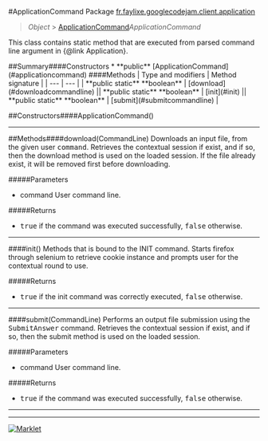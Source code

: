 #ApplicationCommand
Package [fr.faylixe.googlecodejam.client.application](README.md)<br>

> *Object* > [ApplicationCommand](ApplicationCommand.md)*ApplicationCommand*
<p>This class contains static method that are
 executed from parsed command line argument in
 {@link Application}.</p>
##Summary####Constructors
* **public** [ApplicationCommand](#applicationcommand)
####Methods
| Type and modifiers | Method signature |
| --- | --- |
| **public static** **boolean** | [download](#downloadcommandline) || **public static** **boolean** | [init](#init) || **public static** **boolean** | [submit](#submitcommandline) |

##Constructors####ApplicationCommand()


---


##Methods####download(CommandLine)
Downloads an input file, from the given user <tt>command</tt>.
 Retrieves the contextual session if exist, and if so, then
 the download method is used on the loaded session. If the
 file already exist, it will be removed first before downloading.

#####Parameters
* command User command line.

#####Returns
* <tt>true</tt> if the command was executed successfully, <tt>false</tt> otherwise.

---

####init()
Methods that is bound to the INIT command. Starts
 firefox through selenium to retrieve cookie instance
 and prompts user for the contextual round to use.

#####Returns
* <tt>true</tt> if the init command was correctly executed, <tt>false</tt> otherwise.

---

####submit(CommandLine)
Performs an output file submission using the <tt>SubmitAnswer</tt>
 command. Retrieves the contextual session if exist, and if so, then
 the submit method is used on the loaded session.

#####Parameters
* command User command line.

#####Returns
* <tt>true</tt> if the command was executed successfully, <tt>false</tt> otherwise.

---

---

[![Marklet](https://img.shields.io/badge/Generated%20by-Marklet-green.svg)](https://github.com/Faylixe/marklet)